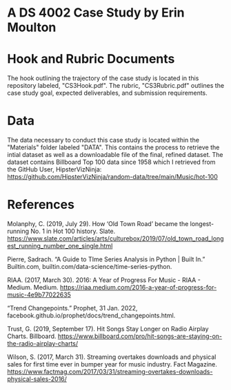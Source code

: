 # A DS 4002 Case Study by Erin Moulton 
# Hook and Rubric Documents
The hook outlining the trajectory of the case study is located in this repository labeled, "CS3Hook.pdf". The rubric, "CS3Rubric.pdf" outlines the case study goal, expected deliverables, and submission requirements.

# Data 
The data necessary to conduct this case study is located within the "Materials" folder labeled "DATA". This contains the process to retrieve the intial dataset as well as a downloadable file of the final, refined dataset. The dataset contains Billboard Top 100 data since 1958 which I retrieved from the GitHub User, HipsterVizNinja: https://github.com/HipsterVizNinja/random-data/tree/main/Music/hot-100 

# References

Molanphy, C. (2019, July 29). How ‘Old Town Road’ became the longest-running No. 
1 in Hot 100 history. Slate.     https://www.slate.com/articles/arts/culturebox/2019/07/old_town_road_longest_running_number_one_single.html

Pierre, Sadrach. “A Guide to TIme Series Analysis in Python | Built In.”   
Builtin.com, builtin.com/data-science/time-series-python.

RIAA. (2017, March 30). 2016: A Year of Progress For Music - RIAA - Medium. Medium. https://riaa.medium.com/2016-a-year-of-progress-for-music-4e9b77022635

‌“Trend Changepoints.” Prophet, 31 Jan. 2022, facebook.github.io/prophet/docs/trend_changepoints.html.

Trust, G. (2019, September 17). Hit Songs Stay Longer on Radio Airplay Charts. Billboard. https://www.billboard.com/pro/hit-songs-are-staying-on-the-radio-airplay-charts/‌

Wilson, S. (2017, March 31). Streaming overtakes downloads and physical sales for first time ever in bumper year for music industry. Fact Magazine. https://www.factmag.com/2017/03/31/streaming-overtakes-downloads-physical-sales-2016/
